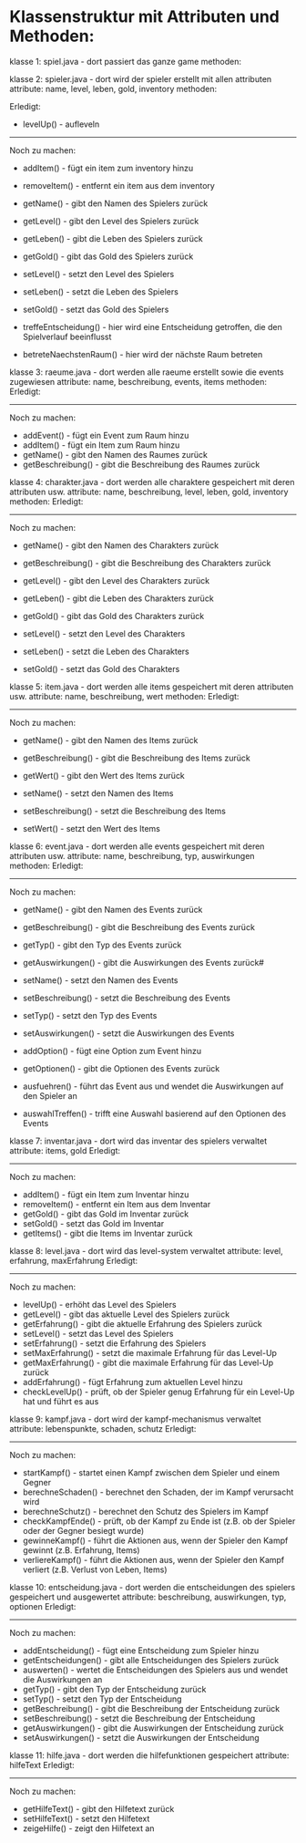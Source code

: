 # Klassenstruktur mit Attributen und Methoden:

klasse 1: spiel.java - dort passiert das ganze game
methoden: 


klasse 2: spieler.java - dort wird der spieler erstellt mit allen attributen
attribute: name, level, leben, gold, inventory
methoden: 

Erledigt:
- levelUp() - aufleveln
---------------------------------------
Noch zu machen:

- addItem() - fügt ein item zum inventory hinzu
- removeItem() - entfernt ein item aus dem inventory

- getName() - gibt den Namen des Spielers zurück
- getLevel() - gibt den Level des Spielers zurück
- getLeben() - gibt die Leben des Spielers zurück
- getGold() - gibt das Gold des Spielers zurück

- setLevel() - setzt den Level des Spielers
- setLeben() - setzt die Leben des Spielers
- setGold() - setzt das Gold des Spielers

- treffeEntscheidung() - hier wird eine Entscheidung getroffen, die den Spielverlauf beeinflusst
- betreteNaechstenRaum() - hier wird der nächste Raum betreten


klasse 3: raeume.java - dort werden alle raeume erstellt sowie die events zugewiesen
attribute: name, beschreibung, events, items
methoden:
Erledigt:

---------------------------------------
Noch zu machen:

- addEvent() - fügt ein Event zum Raum hinzu
- addItem() - fügt ein Item zum Raum hinzu
- getName() - gibt den Namen des Raumes zurück
- getBeschreibung() - gibt die Beschreibung des Raumes zurück


klasse 4: charakter.java - dort werden alle charaktere gespeichert mit deren attributen usw.
attribute: name, beschreibung, level, leben, gold, inventory
methoden:
Erledigt:

---------------------------------------
Noch zu machen:

- getName() - gibt den Namen des Charakters zurück
- getBeschreibung() - gibt die Beschreibung des Charakters zurück
- getLevel() - gibt den Level des Charakters zurück
- getLeben() - gibt die Leben des Charakters zurück
- getGold() - gibt das Gold des Charakters zurück

- setLevel() - setzt den Level des Charakters
- setLeben() - setzt die Leben des Charakters
- setGold() - setzt das Gold des Charakters

klasse 5: item.java - dort werden alle items gespeichert mit deren attributen usw.
attribute: name, beschreibung, wert
methoden:
Erledigt:

---------------------------------------
Noch zu machen:

- getName() - gibt den Namen des Items zurück
- getBeschreibung() - gibt die Beschreibung des Items zurück
- getWert() - gibt den Wert des Items zurück

- setName() - setzt den Namen des Items
- setBeschreibung() - setzt die Beschreibung des Items
- setWert() - setzt den Wert des Items

klasse 6: event.java - dort werden alle events gespeichert mit deren attributen usw.
attribute: name, beschreibung, typ, auswirkungen
methoden:
Erledigt:

---------------------------------------
Noch zu machen:
- getName() - gibt den Namen des Events zurück
- getBeschreibung() - gibt die Beschreibung des Events zurück
- getTyp() - gibt den Typ des Events zurück
- getAuswirkungen() - gibt die Auswirkungen des Events zurück#

- setName() - setzt den Namen des Events
- setBeschreibung() - setzt die Beschreibung des Events
- setTyp() - setzt den Typ des Events
- setAuswirkungen() - setzt die Auswirkungen des Events

- addOption() - fügt eine Option zum Event hinzu
- getOptionen() - gibt die Optionen des Events zurück
- ausfuehren() - führt das Event aus und wendet die Auswirkungen auf den Spieler an
- auswahlTreffen() - trifft eine Auswahl basierend auf den Optionen des Events

klasse 7: inventar.java - dort wird das inventar des spielers verwaltet
attribute: items, gold
Erledigt:

---------------------------------------
Noch zu machen:
- addItem() - fügt ein Item zum Inventar hinzu
- removeItem() - entfernt ein Item aus dem Inventar
- getGold() - gibt das Gold im Inventar zurück
- setGold() - setzt das Gold im Inventar
- getItems() - gibt die Items im Inventar zurück

klasse 8: level.java - dort wird das level-system verwaltet
attribute: level, erfahrung, maxErfahrung
Erledigt:

---------------------------------------
Noch zu machen:
- levelUp() - erhöht das Level des Spielers
- getLevel() - gibt das aktuelle Level des Spielers zurück
- getErfahrung() - gibt die aktuelle Erfahrung des Spielers zurück
- setLevel() - setzt das Level des Spielers
- setErfahrung() - setzt die Erfahrung des Spielers
- setMaxErfahrung() - setzt die maximale Erfahrung für das Level-Up
- getMaxErfahrung() - gibt die maximale Erfahrung für das Level-Up zurück
- addErfahrung() - fügt Erfahrung zum aktuellen Level hinzu
- checkLevelUp() - prüft, ob der Spieler genug Erfahrung für ein Level-Up hat und führt es aus

klasse 9: kampf.java - dort wird der kampf-mechanismus verwaltet
attribute: lebenspunkte, schaden, schutz
Erledigt:

---------------------------------------
Noch zu machen:
- startKampf() - startet einen Kampf zwischen dem Spieler und einem Gegner
- berechneSchaden() - berechnet den Schaden, der im Kampf verursacht wird
- berechneSchutz() - berechnet den Schutz des Spielers im Kampf
- checkKampfEnde() - prüft, ob der Kampf zu Ende ist (z.B. ob der Spieler oder der Gegner besiegt wurde)
- gewinneKampf() - führt die Aktionen aus, wenn der Spieler den Kampf gewinnt (z.B. Erfahrung, Items)
- verliereKampf() - führt die Aktionen aus, wenn der Spieler den Kampf verliert (z.B. Verlust von Leben, Items)


klasse 10: entscheidung.java - dort werden die entscheidungen des spielers gespeichert und ausgewertet
attribute: beschreibung, auswirkungen, typ, optionen
Erledigt:

---------------------------------------
Noch zu machen:
- addEntscheidung() - fügt eine Entscheidung zum Spieler hinzu
- getEntscheidungen() - gibt alle Entscheidungen des Spielers zurück
- auswerten() - wertet die Entscheidungen des Spielers aus und wendet die Auswirkungen an
- getTyp() - gibt den Typ der Entscheidung zurück
- setTyp() - setzt den Typ der Entscheidung
- getBeschreibung() - gibt die Beschreibung der Entscheidung zurück
- setBeschreibung() - setzt die Beschreibung der Entscheidung
- getAuswirkungen() - gibt die Auswirkungen der Entscheidung zurück
- setAuswirkungen() - setzt die Auswirkungen der Entscheidung

klasse 11: hilfe.java - dort werden die hilfefunktionen gespeichert
attribute: hilfeText
Erledigt:

---------------------------------------
Noch zu machen:
- getHilfeText() - gibt den Hilfetext zurück
- setHilfeText() - setzt den Hilfetext
- zeigeHilfe() - zeigt den Hilfetext an

